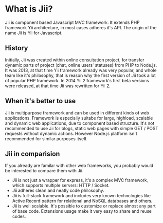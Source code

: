 What is Jii?
============
Jii is component based Javascript MVC framework. It extends PHP framework Yii architecture, in most cases adheres it's API. The origin of the name Jii is Yii for Javascript.

History
-------
Initially, Jii was created within online consultation project, for transfer dynamic parts of project (chat, online users' statuses) from PHP to Node.js. It was 2013, at that time Yii framework already was very popular, and whole team like it's philosophy, that is reason why the first version of Jii took a lot of popular PHP framework.
In 2014 Yii 2 framework's first beta versions were released, at that time Jii was rewritten for Yii 2.

When it's better to use
-----------------------
Jii is multipurpose framework and can be used in different kinds of web applications. Framework is especially suitabe for large, highload, scalable and dynamic web applications, due to component based structure.
It's not recommended to use Jii for blogs, static web pages with simple GET / POST requests without dynamic actions. However Node.js platform isn't recommended for similar purposes itself.

Jii in comparision
------------------
If you already are familar with other web frameworks, you probably would be interested to compare them with Jii.
- Jii is not just a wrapper for express, it's a complex MVC framework, which supports multiple servers: HTTP / Socket.
- Jii adheres clean and neatly code philosophy.
- Jii is full-stack framework and includes very known technologies like Active Record pattern for relational and NoSQL databases and others.
- Jii is well scalable. It's possible to customize or replace almost any part of base code. Extensions usage make it very easy to share and reuse codes.
